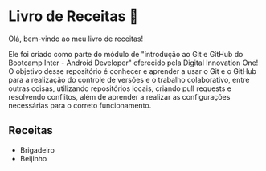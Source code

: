 # Livro de Receitas :book:

Olá, bem-vindo ao meu livro de receitas!

Ele foi criado como parte do módulo de "introdução ao Git e GitHub do Bootcamp Inter - Android Developer" oferecido pela Digital Innovation One! 
O objetivo desse repositório é conhecer e aprender a usar o Git e o GitHub para a realização do controle de versões e o trabalho colaborativo, entre outras coisas, utilizando repositórios locais, criando pull requests e resolvendo conflitos, além de aprender a realizar as configurações necessárias para o correto funcionamento.



## Receitas

 * Brigadeiro
 * Beijinho


